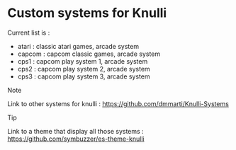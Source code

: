 # Custom systems for Knulli

Current list is :
* atari : classic atari games, arcade system
* capcom : capcom classic games, arcade system
* cps1 : capcom play system 1, arcade system
* cps2 : capcom play system 2, arcade system
* cps3 : capcom play system 3, arcade system


> [!NOTE]
> Link to other systems for knulli : https://github.com/dmmarti/Knulli-Systems

> [!TIP]
> Link to a theme that display all those systems : https://github.com/symbuzzer/es-theme-knulli
